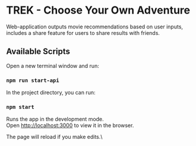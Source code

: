 # TREK - Choose Your Own Adventure

Web-application outputs movie recommendations based on user inputs, includes a share feature for users to share results with friends.

## Available Scripts

Open a new terminal window and run:

### `npm run start-api`

In the project directory, you can run:

### `npm start`

Runs the app in the development mode.\
Open [http://localhost:3000](http://localhost:3000) to view it in the browser.

The page will reload if you make edits.\
